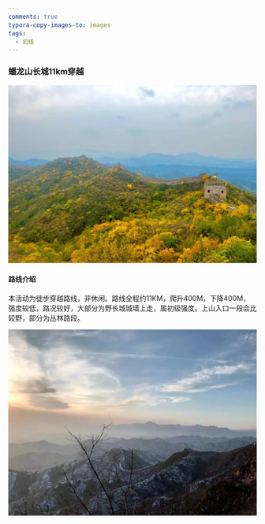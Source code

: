 ```yaml
---
comments: true
typora-copy-images-to: images
tags:
  - 初级
---
```


### 蟠龙山长城11km穿越

![图片](./images/640)

#### 路线介绍

本活动为徒步穿越路线，非休闲。路线全程约11KM，爬升400M，下降400M，强度较低，路况较好，大部分为野长城城墙上走，属初级强度。上山入口一段会比较野，部分为丛林路段。

![图片](./images/640-20241023230032481)
